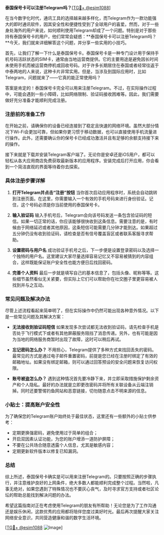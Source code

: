 **泰国保号卡可以注册Telegram吗？**[[TG💪+ @esim1088](https://t.me/s/esim1088)]

在当今数字化时代，通讯工具的选择越来越多样化，而Telegram作为一款功能强大的即时通讯软件，因其安全性和便捷性受到了全球用户的喜爱。然而，对于一些身处海外的用户来说，如何顺利使用Telegram却成了一个问题。特别是对于那些持有泰国保号卡的用户，他们常常会疑惑：**泰国保号卡可以注册Telegram吗？**今天，我们就来详细解答这个问题，并分享一些实用的小技巧。

首先，让我们了解一下什么是泰国保号卡。泰国保号卡是一种专门设计用于保持手机号码活跃状态的SIM卡，通常由当地运营商提供。它的主要用途是避免因长时间未使用手机而被运营商停机或回收号码。对于许多长期居住在泰国或者经常往返于中泰两地的人来说，这种卡片非常实用。但是，当涉及到国际应用时，比如Telegram，问题就来了——它真的能正常使用吗？

答案是肯定的！泰国保号卡完全可以用来注册Telegram。不过，在实际操作过程中，可能会遇到一些小障碍，比如网络限制、验证码接收困难等。因此，我们需要做好充分准备才能顺利完成注册。

### 注册前的准备工作

在开始之前，请确保你的设备已经连接到了稳定且快速的网络环境。虽然大部分情况下Wi-Fi会更加可靠，但如果你更习惯于移动数据，也可以直接使用手机流量进行操作。此外，还需要确认你的保号卡已经成功激活并且有足够的余额支持接下来的操作。

接下来就是下载并安装Telegram客户端了。无论你是安卓还是iOS用户，都可以轻松从各大应用商店免费获取最新版本的应用程序。安装完成后打开应用，你会看到一个简洁直观的界面等待着你去探索。

### 具体注册步骤详解

1. **打开Telegram并点击“注册”按钮**
   当你首次启动应用程序时，系统会自动跳转到注册页面。在这里，你需要输入一个有效的手机号码来进行身份验证。记住，这个号码必须是你当前使用的泰国保号卡。

2. **输入验证码**
   输入手机号后，Telegram会向该号码发送一条包含验证码的短信。如果一切正常的话，你应该能够很快收到这条信息。需要注意的是，有时候由于网络延迟或者其他原因，这条短信可能需要几分钟才能到达。如果超过五分钟仍没有收到验证码，请检查是否有信号覆盖盲区或者联系客服寻求帮助。

3. **设置密码与用户名**
   成功验证手机号之后，下一步便是设置登录密码以及选择一个独特的用户名。这里建议大家尽量选择容易记忆又不容易被猜到的内容组合，这样既能保证账户安全性也能方便日后找回密码。

4. **完善个人资料**
   最后一步就是填写自己的基本信息了，包括头像、昵称等等。这些细节虽然看似无关紧要，但实际上它们可以帮助你在社交圈子里更容易被人找到并与之互动。

### 常见问题及解决办法

尽管上述流程看起来简单明了，但在实际操作中仍然可能出现各种意外情况。以下是一些常见问题及其解决方案：

- **无法接收到验证码短信**
  如果发现多次尝试都无法收到验证码，请先检查手机是否处于飞行模式下或者有其他屏蔽服务阻挡了消息传递。另外，也有可能是因为当地的网络服务商暂时出现了故障，这时可以稍后再试。

- **忘记密码怎么办？**
  不用担心，Telegram提供了多种方式来找回丢失的密码。最常见的方式是通过电子邮件重置密码，前提是您已经在注册时绑定了有效的邮箱地址。如果没有绑定邮箱，则可以通过回答预设的安全问题来恢复访问权限。

- **账号被盗怎么办？**
  遇到这种情况首先要冷静下来，并立即采取措施保护剩余资产和个人隐私。最好的办法就是立即更改密码并将所有关联设备从云端注销掉。同时还要警惕钓鱼网站和恶意链接，切勿随意点击不明来源的信息。

### 小贴士：提高账户安全性

为了确保您的Telegram账户始终处于最佳状态，这里还有一些额外的小贴士供参考：

- 定期更换强密码，避免使用过于简单的组合；
- 开启双因素认证功能，为您的账户增添一道防护屏障；
- 不要在公共场合随意透露个人信息，尤其是敏感内容；
- 定期更新软件版本以修复已知漏洞。

### 总结

综上所述，泰国保号卡确实是可以用来注册Telegram的。只要按照正确的步骤执行，并注意维护良好的上网条件，绝大多数人都能顺利完成整个过程。当然啦，凡事无绝对，如果您遇到了特殊情况也不要灰心丧气，及时寻求官方支持或者社区论坛的帮助总能找到解决问题的办法。

希望这篇指南对正在考虑使用Telegram的朋友有所帮助！无论您是为了工作沟通还是娱乐休闲，这款优秀的应用都将陪伴您度过美好时光。最后再次提醒大家关注网络安全意识，共同营造健康和谐的数字生活环境。

[[TG💪+ @esim1088](https://t.me/s/esim1088) ![Image](https://i.postimg.cc/4NQfJmqS/Snipaste-2025-05-13-00-14-12.png)]